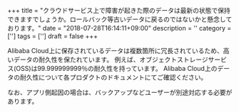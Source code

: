 +++
title = "クラウドサービス上で障害が起きた際のデータは最新の状態で保持できますでしょうか。ロールバック等古いデータに戻るのではないかと懸念しております。"
date = "2018-07-28T16:14:11+09:00"
description = ''
category = ['']
tags = ['']
draft = false
+++

Alibaba Cloud上に保存されているデータは複数箇所に冗長されているため、高いデータの耐久性を保たれています。
例えば、オブジェクトストレージサービス(OSS)は99.999999999％の耐久性を持っています。
Alibaba Cloud上のデータの耐久性について各プロダクトのドキュメントにてご確認ください。

なお、アプリ側起因の場合は、バックアップなどユーザーが別途対応する必要があります。
